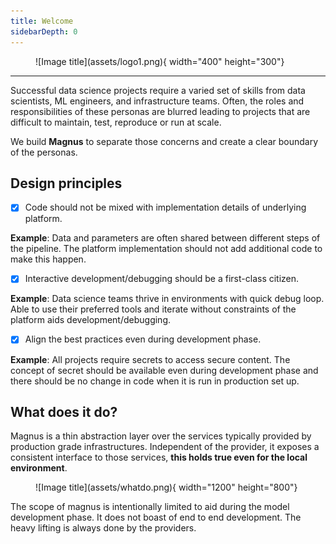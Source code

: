 ```yaml
---
title: Welcome
sidebarDepth: 0
---
```


<figure markdown>
  ![Image title](assets/logo1.png){ width="400" height="300"}
  <figcaption></figcaption>
</figure>

---

Successful data science projects require a varied set of skills from data scientists, ML engineers, and infrastructure
teams. Often, the roles and responsibilities of these personas are blurred leading to projects that are difficult to
maintain, test, reproduce or run at scale.

We build __**Magnus**__ to separate those concerns and create a clear boundary of the personas.

## Design principles

- [x] Code should not be mixed with implementation details of underlying platform.

**Example**: Data and parameters are often shared between different steps of the pipeline.
The platform implementation should not add additional code to make this happen.



- [x] Interactive development/debugging should be a first-class citizen.


**Example**: Data science teams thrive in environments with quick debug loop. Able to use their preferred tools
and iterate without constraints of the platform aids development/debugging.


- [x] Align the best practices even during development phase.

**Example**: All projects require secrets to access secure content. The concept of secret should be
available even during development phase and there should be no change in code when it is run in production set up.




## What does it do?

Magnus is a thin abstraction layer over the services typically provided by production grade infrastructures. Independent
of the provider, it exposes a consistent interface to those services, **this holds true even for the local environment**.

<figure markdown>
  ![Image title](assets/whatdo.png){ width="1200" height="800"}
  <figcaption></figcaption>
</figure>

The scope of magnus is intentionally limited to aid during the model development phase.
It does not boast of end to end development. The heavy lifting is always done by the providers.
